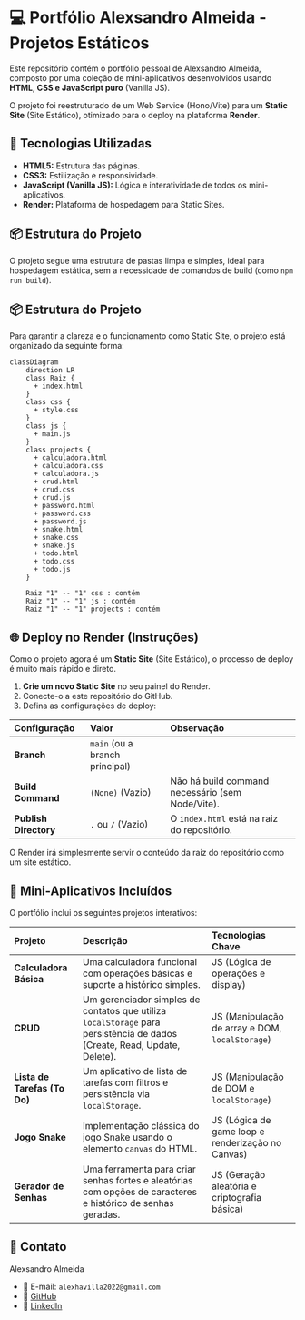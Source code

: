 # 💻 Portfólio Alexsandro Almeida - Projetos Estáticos

Este repositório contém o portfólio pessoal de Alexsandro Almeida, composto por uma coleção de mini-aplicativos desenvolvidos usando **HTML, CSS e JavaScript puro** (Vanilla JS).

O projeto foi reestruturado de um Web Service (Hono/Vite) para um **Static Site** (Site Estático), otimizado para o deploy na plataforma **Render**.

## 🚀 Tecnologias Utilizadas

* **HTML5:** Estrutura das páginas.
* **CSS3:** Estilização e responsividade.
* **JavaScript (Vanilla JS):** Lógica e interatividade de todos os mini-aplicativos.
* **Render:** Plataforma de hospedagem para Static Sites.

## 📦 Estrutura do Projeto

O projeto segue uma estrutura de pastas limpa e simples, ideal para hospedagem estática, sem a necessidade de comandos de build (como `npm run build`).

## 📦 Estrutura do Projeto

Para garantir a clareza e o funcionamento como Static Site, o projeto está organizado da seguinte forma:

```mermaid
classDiagram
    direction LR
    class Raiz {
      + index.html
    }
    class css {
      + style.css
    }
    class js {
      + main.js
    }
    class projects {
      + calculadora.html
      + calculadora.css
      + calculadora.js
      + crud.html
      + crud.css
      + crud.js
      + password.html
      + password.css
      + password.js
      + snake.html
      + snake.css
      + snake.js
      + todo.html
      + todo.css
      + todo.js
    }
    
    Raiz "1" -- "1" css : contém
    Raiz "1" -- "1" js : contém
    Raiz "1" -- "1" projects : contém
```


## 🌐 Deploy no Render (Instruções)

Como o projeto agora é um **Static Site** (Site Estático), o processo de deploy é muito mais rápido e direto.

1.  **Crie um novo Static Site** no seu painel do Render.
2.  Conecte-o a este repositório do GitHub.
3.  Defina as configurações de deploy:

| Configuração | Valor | Observação |
| :--- | :--- | :--- |
| **Branch** | `main` (ou a branch principal) | |
| **Build Command** | `(None)` (Vazio) | Não há build command necessário (sem Node/Vite). |
| **Publish Directory** | `.` ou `/` (Vazio) | O `index.html` está na raiz do repositório. |

O Render irá simplesmente servir o conteúdo da raiz do repositório como um site estático.

## 🧩 Mini-Aplicativos Incluídos

O portfólio inclui os seguintes projetos interativos:

| Projeto | Descrição | Tecnologias Chave |
| :--- | :--- | :--- |
| **Calculadora Básica** | Uma calculadora funcional com operações básicas e suporte a histórico simples. | JS (Lógica de operações e display) |
| **CRUD** | Um gerenciador simples de contatos que utiliza `localStorage` para persistência de dados (Create, Read, Update, Delete). | JS (Manipulação de array e DOM, `localStorage`) |
| **Lista de Tarefas (To Do)** | Um aplicativo de lista de tarefas com filtros e persistência via `localStorage`. | JS (Manipulação de DOM e `localStorage`) |
| **Jogo Snake** | Implementação clássica do jogo Snake usando o elemento `canvas` do HTML. | JS (Lógica de game loop e renderização no Canvas) |
| **Gerador de Senhas** | Uma ferramenta para criar senhas fortes e aleatórias com opções de caracteres e histórico de senhas geradas. | JS (Geração aleatória e criptografia básica) |

## 🤝 Contato

Alexsandro Almeida

* 📧 E-mail: `alexhavilla2022@gmail.com`
* 🔗 [GitHub](https://github.com/Alexdevsoft)
* 🔗 [LinkedIn](https://www.linkedin.com/in/alexsandro-j-a-almeida)